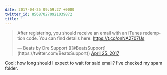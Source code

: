 ```yaml
---
date: 2017-04-25 09:59:27 +0000
twitter_id: 856870270921039872
title: ''
---
```


<blockquote class="twitter-tweet"><p lang="en" dir="ltr">After registering, you should receive an email with an iTunes redemption code. You can find details here: <a href="https://t.co/onNA2707Us">https://t.co/onNA2707Us</a></p>&mdash; Beats by Dre Support ([@BeatsSupport](https://twitter.com/BeatsSupport)) <a href="https://twitter.com/BeatsSupport/status/856869812622032896?ref_src=twsrc%5Etfw">April 25, 2017</a></blockquote>
<script async src="https://platform.twitter.com/widgets.js" charset="utf-8"></script>

Cool; how long should I expect to wait for said email? I’ve checked my spam folder.
